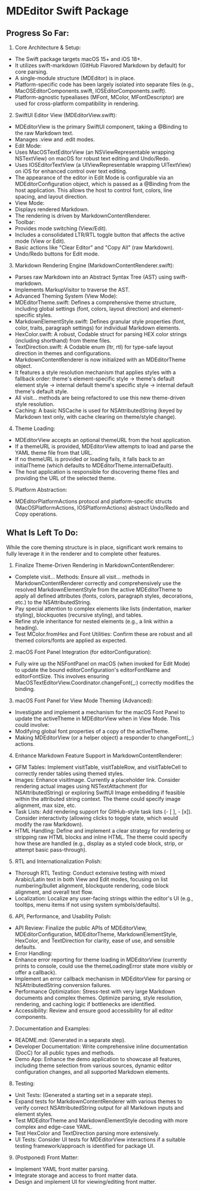 
# MDEditor Swift Package

## Progress So Far:

1. Core Architecture & Setup:
* The Swift package targets macOS 15+ and iOS 18+.
* It utilizes swift-markdown (GitHub Flavored Markdown by default) for core parsing.
* A single-module structure (MDEditor) is in place.
* Platform-specific code has been largely isolated into separate files (e.g., MacOSEditorComponents.swift, IOSEditorComponents.swift).
* Platform-agnostic typealiases (MFont, MColor, MFontDescriptor) are used for cross-platform compatibility in rendering.

2. SwiftUI Editor View (MDEditorView.swift):
* MDEditorView is the primary SwiftUI component, taking a @Binding to the raw Markdown text.
* Manages .view and .edit modes.
* Edit Mode:
* Uses MacOSTextEditorView (an NSViewRepresentable wrapping NSTextView) on macOS for robust text editing and Undo/Redo.
* Uses IOSEditorTextView (a UIViewRepresentable wrapping UITextView) on iOS for enhanced control over text editing.
* The appearance of the editor in Edit Mode is configurable via an MDEditorConfiguration object, which is passed as a @Binding from the host application. This allows the host to control font, colors, line spacing, and layout direction.
* View Mode:
* Displays rendered Markdown.
* The rendering is driven by MarkdownContentRenderer.
* Toolbar:
* Provides mode switching (View/Edit).
* Includes a consolidated LTR/RTL toggle button that affects the active mode (View or Edit).
* Basic actions like "Clear Editor" and "Copy All" (raw Markdown).
* Undo/Redo buttons for Edit mode.

3. Markdown Rendering Engine (MarkdownContentRenderer.swift):
* Parses raw Markdown into an Abstract Syntax Tree (AST) using swift-markdown.
* Implements MarkupVisitor to traverse the AST.
* Advanced Theming System (View Mode):
* MDEditorTheme.swift: Defines a comprehensive theme structure, including global settings (font, colors, layout direction) and element-specific styles.
* MarkdownElementStyle.swift: Defines granular style properties (font, color, traits, paragraph settings) for individual Markdown elements.
* HexColor.swift: A robust, Codable struct for parsing HEX color strings (including shorthand) from theme files.
* TextDirection.swift: A Codable enum (ltr, rtl) for type-safe layout direction in themes and configurations.
* MarkdownContentRenderer is now initialized with an MDEditorTheme object.
* It features a style resolution mechanism that applies styles with a fallback order: theme's element-specific style -> theme's default element style -> internal default theme's specific style -> internal default theme's default style.
* All visit... methods are being refactored to use this new theme-driven style resolution.
* Caching: A basic NSCache is used for NSAttributedString (keyed by Markdown text only, with cache clearing on theme/style change).

4. Theme Loading:
* MDEditorView accepts an optional themeURL from the host application.
* If a themeURL is provided, MDEditorView attempts to load and parse the YAML theme file from that URL.
* If no themeURL is provided or loading fails, it falls back to an initialTheme (which defaults to MDEditorTheme.internalDefault).
* The host application is responsible for discovering theme files and providing the URL of the selected theme.

5. Platform Abstraction:
* MDEditorPlatformActions protocol and platform-specific structs (MacOSPlatformActions, IOSPlatformActions) abstract Undo/Redo and Copy operations.

## What Is Left To Do:
While the core theming structure is in place, significant work remains to fully leverage it in the renderer and to complete other features.

1. Finalize Theme-Driven Rendering in MarkdownContentRenderer:
* Complete visit... Methods: Ensure all visit... methods in MarkdownContentRenderer correctly and comprehensively use the resolved MarkdownElementStyle from the active MDEditorTheme to apply all defined attributes (fonts, colors, paragraph styles, decorations, etc.) to the NSAttributedString.
* Pay special attention to complex elements like lists (indentation, marker styling), blockquotes (recursive styling), and tables.
* Refine style inheritance for nested elements (e.g., a link within a heading).
* Test MColor.fromHex and Font Utilities: Confirm these are robust and all themed colors/fonts are applied as expected.

2. macOS Font Panel Integration (for editorConfiguration):
* Fully wire up the NSFontPanel on macOS (when invoked for Edit Mode) to update the bound editorConfiguration's editorFontName and editorFontSize. This involves ensuring MacOSTextEditorView.Coordinator.changeFont(_:) correctly modifies the binding.

3. macOS Font Panel for View Mode Theming (Advanced):
* Investigate and implement a mechanism for the macOS Font Panel to update the activeTheme in MDEditorView when in View Mode. This could involve:
* Modifying global font properties of a copy of the activeTheme.
* Making MDEditorView (or a helper object) a responder to changeFont(_:) actions.

4. Enhance Markdown Feature Support in MarkdownContentRenderer:
* GFM Tables: Implement visitTable, visitTableRow, and visitTableCell to correctly render tables using themed styles.
* Images: Enhance visitImage. Currently a placeholder link. Consider rendering actual images using NSTextAttachment (for NSAttributedString) or exploring SwiftUI Image embedding if feasible within the attributed string context. The theme could specify image alignment, max size, etc.
* Task Lists: Add rendering support for GitHub-style task lists (- [ ], - [x]). Consider interactivity (allowing clicks to toggle state, which would modify the raw Markdown).
* HTML Handling: Define and implement a clear strategy for rendering or stripping raw HTML blocks and inline HTML. The theme could specify how these are handled (e.g., display as a styled code block, strip, or attempt basic pass-through).

5. RTL and Internationalization Polish:
* Thorough RTL Testing: Conduct extensive testing with mixed Arabic/Latin text in both View and Edit modes, focusing on list numbering/bullet alignment, blockquote rendering, code block alignment, and overall text flow.
* Localization: Localize any user-facing strings within the editor's UI (e.g., tooltips, menu items if not using system symbols/defaults).

6. API, Performance, and Usability Polish:
* API Review: Finalize the public APIs of MDEditorView, MDEditorConfiguration, MDEditorTheme, MarkdownElementStyle, HexColor, and TextDirection for clarity, ease of use, and sensible defaults.
* Error Handling:
* Enhance error reporting for theme loading in MDEditorView (currently prints to console, could use the themeLoadingError state more visibly or offer a callback).
* Implement an error callback mechanism in MDEditorView for parsing or NSAttributedString conversion failures.
* Performance Optimization: Stress-test with very large Markdown documents and complex themes. Optimize parsing, style resolution, rendering, and caching logic if bottlenecks are identified.
* Accessibility: Review and ensure good accessibility for all editor components.

7. Documentation and Examples:
* README.md: (Generated in a separate step).
* Developer Documentation: Write comprehensive inline documentation (DocC) for all public types and methods.
* Demo App: Enhance the demo application to showcase all features, including theme selection from various sources, dynamic editor configuration changes, and all supported Markdown elements.

8. Testing:
* Unit Tests: (Generated a starting set in a separate step).
* Expand tests for MarkdownContentRenderer with various themes to verify correct NSAttributedString output for all Markdown inputs and element styles.
* Test MDEditorTheme and MarkdownElementStyle decoding with more complex and edge-case YAML.
* Test HexColor and TextDirection parsing more extensively.
* UI Tests: Consider UI tests for MDEditorView interactions if a suitable testing framework/approach is identified for package UI.

9. (Postponed) Front Matter:
* Implement YAML front matter parsing.
* Integrate storage and access to front matter data.
* Design and implement UI for viewing/editing front matter.


